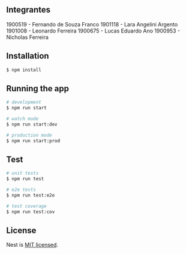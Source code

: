 

## Integrantes

1900519 - Fernando de Souza Franco
1901118 - Lara Angelini Argento
1901008 - Leonardo Ferreira
1900675 - Lucas Eduardo Ano 
1900953 - Nicholas Ferreira


## Installation

```bash
$ npm install
```

## Running the app

```bash
# development
$ npm run start

# watch mode
$ npm run start:dev

# production mode
$ npm run start:prod
```

## Test

```bash
# unit tests
$ npm run test

# e2e tests
$ npm run test:e2e

# test coverage
$ npm run test:cov
```


## License

  Nest is [MIT licensed](https://github.com/nestjs/nest/blob/master/LICENSE).
